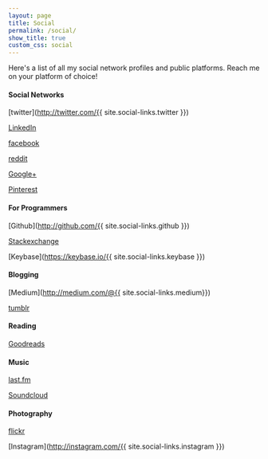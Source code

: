 ```yaml
---
layout: page
title: Social
permalink: /social/
show_title: true
custom_css: social
---
```


Here's a list of all my social network profiles and public platforms. Reach me on your platform of choice!

#### Social Networks

[twitter](http://twitter.com/{{ site.social-links.twitter }})

[LinkedIn]()

[facebook]()

[reddit]()

[Google+]()

[Pinterest]()

#### For Programmers

[Github](http://github.com/{{ site.social-links.github }})

[Stackexchange]()

[Keybase](https://keybase.io/{{ site.social-links.keybase }})

#### Blogging

[Medium](http://medium.com/@{{ site.social-links.medium}})

[tumblr](http://tumblr.fpira.com)

#### Reading

[Goodreads]()

#### Music

[last.fm]()

[Soundcloud]()

#### Photography

[flickr]()

[Instagram](http://instagram.com/{{ site.social-links.instagram }})
